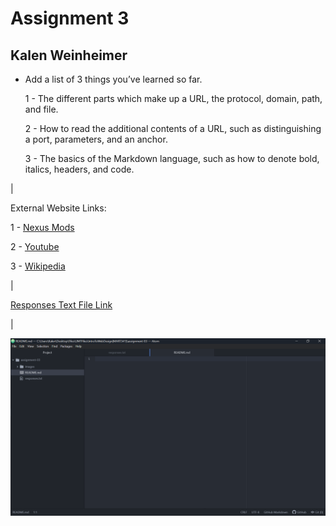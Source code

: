 # Assignment 3
## Kalen Weinheimer

- Add a list of 3 things you’ve learned so far.

  1 - The different parts which make up a URL, the protocol, domain, path, and file.
  
  2 - How to read the additional contents of a URL, such as distinguishing a port, parameters, and an anchor.
  
  3 - The basics of the Markdown language, such as how to denote bold, italics, headers, and code.

|

External Website Links:

  1 - [Nexus Mods](https://www.nexusmods.com/)

  2 - [Youtube](https://www.youtube.com/)

  3 - [Wikipedia](https://www.wikipedia.org/)

|

[Responses Text File Link](./responses.txt)

|

![AtomAssignment3ProjectScreenshot](./images/Mart341Assignment3Screenshot.png)
